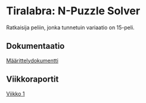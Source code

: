 # Tiralabra: N-Puzzle Solver
Ratkaisija peliin, jonka tunnetuin variaatio on 15-peli.

## Dokumentaatio
[Määrittelydokumentti](./dokumentaatio/maarittely.md)

## Viikkoraportit
[Viikko 1](./dokumentaatio/viikko1.md)